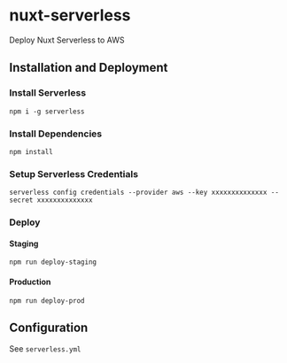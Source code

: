 # nuxt-serverless

Deploy Nuxt Serverless to AWS

## Installation and Deployment

### Install Serverless
`npm i -g serverless`

### Install Dependencies
`npm install`

### Setup Serverless Credentials
`serverless config credentials --provider aws --key xxxxxxxxxxxxxx --secret xxxxxxxxxxxxxx`

### Deploy
#### Staging
`npm run deploy-staging`
#### Production
`npm run deploy-prod`

## Configuration
See `serverless.yml`
